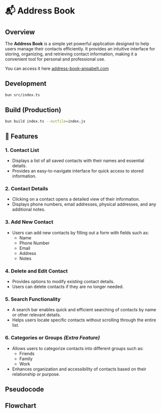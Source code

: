 # 📬 Address Book

## Overview

The **Address Book** is a simple yet powerful application designed to help users manage their contacts efficiently. It provides an intuitive interface for storing, organizing, and retrieving contact information, making it a convenient tool for personal and professional use.

You can access it here [address-book-anpabelt.com](https://test.com)

## Development

```sh
bun src/index.ts
```

## Build (Production)

```sh
bun build index.ts --outfile=index.js
```

## 🤖 Features

### 1. Contact List

- Displays a list of all saved contacts with their names and essential details.
- Provides an easy-to-navigate interface for quick access to stored information.

### 2. Contact Details

- Clicking on a contact opens a detailed view of their information.
- Displays phone numbers, email addresses, physical addresses, and any additional notes.

### 3. Add New Contact

- Users can add new contacts by filling out a form with fields such as:
  - Name
  - Phone Number
  - Email
  - Address
  - Notes

### 4. Delete and Edit Contact

- Provides options to modify existing contact details.
- Users can delete contacts if they are no longer needed.

### 5. Search Functionality

- A search bar enables quick and efficient searching of contacts by name or other relevant details.
- Helps users locate specific contacts without scrolling through the entire list.

### 6. Categories or Groups _(Extra Feature)_

- Allows users to categorize contacts into different groups such as:
  - Friends
  - Family
  - Work
- Enhances organization and accessibility of contacts based on their relationship or purpose.

## Pseudocode

## Flowchart
